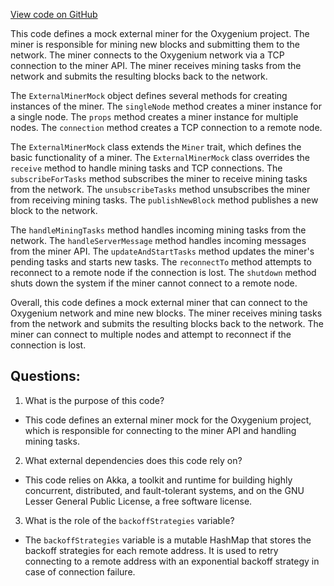 [View code on GitHub](https://github.com/oxygenium/oxygenium/flow/src/main/scala/org/oxygenium/flow/mining/ExternalMinerMock.scala)

This code defines a mock external miner for the Oxygenium project. The miner is responsible for mining new blocks and submitting them to the network. The miner connects to the Oxygenium network via a TCP connection to the miner API. The miner receives mining tasks from the network and submits the resulting blocks back to the network.

The `ExternalMinerMock` object defines several methods for creating instances of the miner. The `singleNode` method creates a miner instance for a single node. The `props` method creates a miner instance for multiple nodes. The `connection` method creates a TCP connection to a remote node.

The `ExternalMinerMock` class extends the `Miner` trait, which defines the basic functionality of a miner. The `ExternalMinerMock` class overrides the `receive` method to handle mining tasks and TCP connections. The `subscribeForTasks` method subscribes the miner to receive mining tasks from the network. The `unsubscribeTasks` method unsubscribes the miner from receiving mining tasks. The `publishNewBlock` method publishes a new block to the network.

The `handleMiningTasks` method handles incoming mining tasks from the network. The `handleServerMessage` method handles incoming messages from the miner API. The `updateAndStartTasks` method updates the miner's pending tasks and starts new tasks. The `reconnectTo` method attempts to reconnect to a remote node if the connection is lost. The `shutdown` method shuts down the system if the miner cannot connect to a remote node.

Overall, this code defines a mock external miner that can connect to the Oxygenium network and mine new blocks. The miner receives mining tasks from the network and submits the resulting blocks back to the network. The miner can connect to multiple nodes and attempt to reconnect if the connection is lost.
## Questions: 
 1. What is the purpose of this code?
- This code defines an external miner mock for the Oxygenium project, which is responsible for connecting to the miner API and handling mining tasks.

2. What external dependencies does this code rely on?
- This code relies on Akka, a toolkit and runtime for building highly concurrent, distributed, and fault-tolerant systems, and on the GNU Lesser General Public License, a free software license.

3. What is the role of the `backoffStrategies` variable?
- The `backoffStrategies` variable is a mutable HashMap that stores the backoff strategies for each remote address. It is used to retry connecting to a remote address with an exponential backoff strategy in case of connection failure.